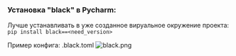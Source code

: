 ### Установка "black" в Pycharm:
Лучше устанавливать в уже созданное вируальное окружение проекта:
```pip install black==<need_version>``` 

Пример конфига: .black.toml
![black.png](img%2Fblack.png)
